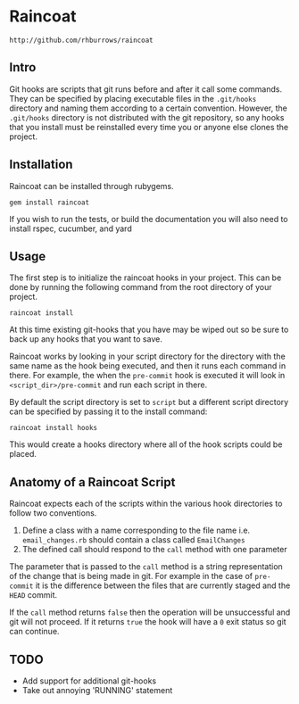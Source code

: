 # Raincoat

    http://github.com/rhburrows/raincoat

## Intro

Git hooks are scripts that git runs before and after it call some
commands. They can be specified by placing executable files in the
`.git/hooks` directory and naming them according to a certain
convention. However, the `.git/hooks` directory is not distributed
with the git repository, so any hooks that you install must be
reinstalled every time you or anyone else clones the project.

## Installation

Raincoat can be installed through rubygems.

    gem install raincoat

If you wish to run the tests, or build the documentation you will also
need to install rspec, cucumber, and yard

## Usage

The first step is to initialize the raincoat hooks in your
project. This can be done by running the following command from the
root directory of your project.

    raincoat install

At this time existing git-hooks that you have may be wiped out so be
sure to back up any hooks that you want to save.

Raincoat works by looking in your script directory for the directory
with the same name as the hook being executed, and then it runs each
command in there. For example, the when the `pre-commit` hook is
executed it will look in `<script_dir>/pre-commit` and run each script
in there.

By default the script directory is set to `script` but a different
script directory can be specified by passing it to the
install command:

    raincoat install hooks

This would create a hooks directory where all of the hook scripts
could be placed.

## Anatomy of a Raincoat Script

Raincoat expects each of the scripts within the various hook
directories to follow two conventions.

1. Define a class with a name corresponding to the file name
  i.e. `email_changes.rb` should contain a class called `EmailChanges`
2. The defined call should respond to the `call` method with one
  parameter

The parameter that is passed to the `call` method is a string
representation of the change that is being made in git. For example in
the case of `pre-commit` it is the difference between the files that
are currently staged and the `HEAD` commit.

If the `call` method returns `false` then the operation will be
unsuccessful and git will not proceed. If it returns `true` the hook
will have a `0` exit status so git can continue.

## TODO

* Add support for additional git-hooks
* Take out annoying 'RUNNING' statement
